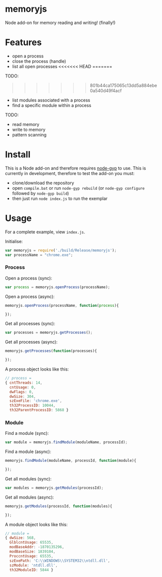 # memoryjs
Node add-on for memory reading and writing! (finally!)

# Features

- open a process
- close the process (handle)
- list all open processes
<<<<<<< HEAD
=======

TODO:
>>>>>>> 801b44ca175065c13dd5a884ebe0a540d49f4acf
- list modules associated with a process
- find a specific module within a process

TODO:
- read memory
- write to memory
- pattern scanning

# Install

This is a Node add-on and therefore requires [node-gyp](https://github.com/nodejs/node-gyp) to use.
This is currently in development, therefore to test the add-on you must:

- clone/download the repository
- open `compile.bat` or run `node-gyp rebuild` (or `node-gyp configure` followed by `node-gyp build`)
- then just run `node index.js` to run the exemplar

# Usage

For a complete example, view `index.js`.

Initialise:
``` javascript
var memoryjs = require('./build/Release/memoryjs');
var processName = "chrome.exe";
```

### Process

Open a process (sync):
``` javascript
var process = memoryjs.openProcess(processName);
```

Open a process (async):
``` javascript
memoryjs.openProcess(processName, function(process){

});
```

Get all processes (sync):
``` javascript
var processes = memoryjs.getProcesses();
```

Get all processes (async):
``` javascript
memoryjs.getProcesses(function(processes){

});
```

A process object looks like this:
``` javascript
// process =
{ cntThreads: 14,
  cntUsage: 0,
  dwFlags: 0,
  dwSize: 304,
  szExeFile: 'chrome.exe',
  th32ProcessID: 10044,
  th32ParentProcessID: 5868 }
```

### Module

Find a module (sync):
``` javascript
var module = memoryjs.findModule(moduleName, processId);
```

Find a module (async):
``` javascript
memoryjs.findModule(moduleName, processId, function(module){

});
```

Get all modules (sync):
``` javascript
var modules = memoryjs.getModules(processId);
```

Get all modules (async):
``` javascript
memoryjs.getModules(processId, function(modules){

});
```

A module object looks like this:
``` javascript
// module =
{ dwSize: 568,
  GlblcntUsage: 65535,
  modBaseAddr: -1870135296,
  modBaseSize: 1839104,
  ProccntUsage: 65535,
  szExePath: 'C:\\WINDOWS\\SYSTEM32\\ntdll.dll',
  szModule: 'ntdll.dll',
  th32ModuleID: 5844 }
  ```
